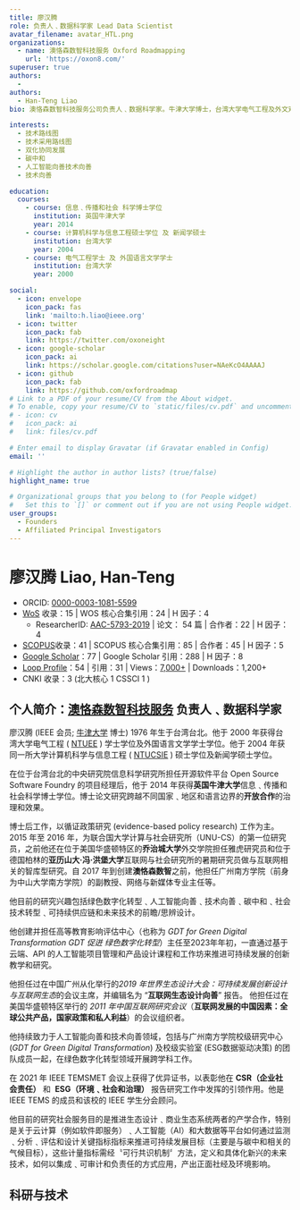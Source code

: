 ```yaml
---
title: 廖汉腾
role: 负责人﹑数据科学家 Lead Data Scientist
avatar_filename: avatar_HTL.png
organizations:
  - name: 澳恪森数智科技服务 Oxford Roadmapping 
    url: 'https://oxon8.com/'
superuser: true
authors:
  - 
authors:
  - Han-Teng Liao
bio: 澳恪森数智科技服务公司负责人﹑数据科学家。牛津大学博士，台湾大学电气工程及外文双学士﹑计算机科学与信息工程及新闻双硕士。曾任开源软件平台项目经理，博士后先后于美国乔治城大学﹑德国亚历山大·冯·洪堡大学﹑联合国大学﹑等智库，迸行循证互联网政策研究。自 2017 年到创建澳恪森数智之前，他担任广州南方学院（前身为中山大学南方学院）的副教授、网络与新媒体专业主任等，完成《2019年世界生态设计大会：互联网生态设计向善》报告﹑成功建设省级一流课程﹑校级研究中心及校级实验室ESG数据驱动决策等成果。研发兴趣包括 数字化绿色化双化转型﹑碳中和数智平台﹑及人工智能科技向善。创建澳恪森目的是推进生态设计﹑商业生态系统两者的产学合作，集成﹑可审计和负责任的数据驱动决策产出正面社经及环境影响。

interests:
  - 技术路线图
  - 技术采用路线图
  - 双化协同发展
  - 碳中和
  - 人工智能向善技术向善
  - 技术向善

education:
  courses:
    - course: 信息﹑传播和社会 科学博士学位
      institution: 英国牛津大学
      year: 2014
    - course: 计算机科学与信息工程硕士学位 及 新闻学硕士
      institution: 台湾大学
      year: 2004
    - course: 电气工程学士 及 外国语言文学学士
      institution: 台湾大学
      year: 2000

social:
  - icon: envelope
    icon_pack: fas
    link: 'mailto:h.liao@ieee.org'
  - icon: twitter
    icon_pack: fab
    link: https://twitter.com/oxoneight
  - icon: google-scholar
    icon_pack: ai
    link: https://scholar.google.com/citations?user=NAeKcO4AAAAJ
  - icon: github
    icon_pack: fab
    link: https://github.com/oxfordroadmap
# Link to a PDF of your resume/CV from the About widget.
# To enable, copy your resume/CV to `static/files/cv.pdf` and uncomment the lines below.
# - icon: cv
#   icon_pack: ai
#   link: files/cv.pdf

# Enter email to display Gravatar (if Gravatar enabled in Config)
email: ''

# Highlight the author in author lists? (true/false)
highlight_name: true

# Organizational groups that you belong to (for People widget)
#   Set this to `[]` or comment out if you are not using People widget.
user_groups:
  - Founders
  - Affiliated Principal Investigators
---
```


# 廖汉腾 Liao, Han-Teng

- ORCID: [0000-0003-1081-5599](https://orcid.org/0000-0003-1081-5599)
- [WoS](https://www.webofscience.com/wos/author/rid/AAC-5793-2019) 收录：15 | WOS 核心合集引用：24 | H 因子：4
  - ResearcherID: [AAC-5793-2019](https://www.webofscience.com/wos/author/rid/AAC-5793-2019) | 论文： 54 篇 | 合作者：22 | H 因子：4
- [SCOPUS](https://www.scopus.com/authid/detail.uri?authorId=57193528319)收录：41 | SCOPUS 核心合集引用：85 | 合作者：45 | H 因子：5
- [Google Scholar](https://scholar.google.com/citations?user=NAeKcO4AAAAJ)：77 | Google Scholar 引用：288 | H 因子：8
- [Loop Profile](https://loop.frontiersin.org/people/1440943/overview)：54 | 引用：31 | Views：[7,000+](https://loop.frontiersin.org/people/1440943/impact) | Downloads：1,200+
- CNKI 收录：3 (北大核心 1 CSSCI 1 )

## 个人简介：[澳恪森数智科技服务](https://oxon8.com/) 负责人﹑数据科学家

廖汉腾 (IEEE 会员; [牛津大学](https://www.qschina.cn/universities/university-oxford) 博士) 1976 年生于台湾台北。他于 2000 年获得台湾大学电气工程 ( [NTUEE](https://web.ee.ntu.edu.tw/eng/about1.php) ) 学士学位及外国语言文学学士学位。他于 2004 年获同一所大学计算机科学与信息工程 ( [NTUCSIE](https://www.csie.ntu.edu.tw/) ) 硕士学位及新闻学硕士学位。

在位于台湾台北的中央研究院信息科学研究所担任开源软件平台 Open Source Software Foundry 的项目经理后，他于 2014 年获得**英国牛津大学**信息﹑传播和社会科学博士学位。博士论文研究跨越不同国家﹑地区和语言边界的**开放合作**的治理和效果。

博士后工作，以循证政策研究 (evidence-based policy research) 工作为主。2015 年至 2016 年，为联合国大学计算与社会研究所（UNU-CS）的第一位研究员，之前他还在位于美国华盛顿特区的**乔治城大学**外交学院担任雅虎研究员和位于德国柏林的**亚历山大·冯·洪堡大学**互联网与社会研究所的暑期研究员做与互联网相关的智库型研究。自 2017 年到创建**澳恪森数智**之前，他担任广州南方学院（前身为中山大学南方学院）的副教授、网络与新媒体专业主任等。

他目前的研究兴趣包括绿色数字化转型﹑人工智能向善﹑技术向善﹑碳中和﹑社会技术转型﹑可持续供应链和未来技术的前瞻/思辨设计。

他创建并担任高等教育影响评估中心（也称为 *GDT for Green Digital Transformation* *GDT 促迸 绿色数字化转型*）主任至2023年年初，一直通过基于云端、API 的人工智能项目管理和产品设计课程和工作坊来推进可持续发展的创新教学和研究。

他担任过在中国广州从化举行的*2019 年世界生态设计大会：可持续发展创新设计与互联网生态*的会议主席，并编辑名为 “**互联网生态设计向善**” 报告。 他担任过在美国华盛顿特区举行的 *2011 年中国互联网研究会议*（**互联网发展的中国因素：全球公共产品，国家政策和私人利益**）的会议组织者。

他持续致力于人工智能向善和技术向善领域，包括与广州南方学院校级研究中心 (*GDT for Green Digital Transformation*) 及校级实验室 (ESG数据驱动决策) 的团队成员一起，在绿色数字化转型领域开展跨学科工作。

在 2021 年 IEEE TEMSMET 会议上获得了优异证书，以表彰他在 **CSR（企业社会责任）** 和  **ESG（环境﹑社会和治理）** 报告研究工作中发挥的引领作用。他是 IEEE TEMS 的成员和该校的 IEEE 学生分会顾问。

他目前的研究社会服务目的是推进生态设计﹑商业生态系统两者的产学合作，特别是关于云计算（例如软件即服务）﹑人工智能（AI）和大数据等平台如何通过监测﹑分析﹑评估和设计关键指标指标来推进可持续发展目标（主要是与碳中和相关的气候目标），这些计量指标需经〝可行共识机制〞方法，定义和具体化新兴的未来技术，如何以集成﹑可审计和负责任的方式应用，产出正面社经及环境影响。

## 科研与技术
